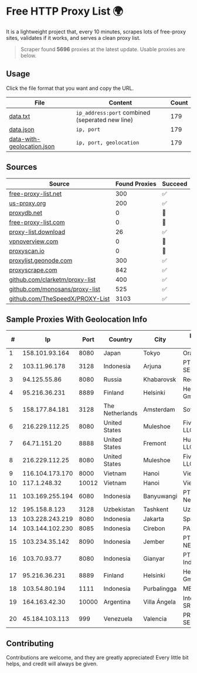 
# Free HTTP Proxy List 🌍

It is a lightweight project that, every 10 minutes, scrapes lots of free-proxy sites, validates if it works, and serves a clean proxy list.


> Scraper found **5696** proxies at the latest update. Usable proxies are below.

## Usage

Click the file format that you want and copy the URL.


|File|Content|Count|
|----|-------|-----|
|[data.txt](https://raw.githubusercontent.com/themiralay/Proxy-List-World/master/data.txt)|`ip_address:port` combined (seperated new line)|179|
|[data.json](https://raw.githubusercontent.com/themiralay/Proxy-List-World/master/data.json)|`ip, port`|179|
|[data-with-geolocation.json](https://raw.githubusercontent.com/themiralay/Proxy-List-World/master/data-with-geolocation.json)|`ip, port, geolocation`|179|

## Sources

|Source|Found Proxies|Succeed|
|------|-------------|-------|
|[free-proxy-list.net](https://free-proxy-list.net)|300|✅|
|[us-proxy.org](https://www.us-proxy.org)|200|✅|
|[proxydb.net](http://proxydb.net)|0|🚫|
|[free-proxy-list.com](https://free-proxy-list.com/?page=&port=&type%5B%5D=http&type%5B%5D=https&up_time=0&search=Search)|0|🚫|
|[proxy-list.download](https://www.proxy-list.download/HTTP)|26|✅|
|[vpnoverview.com](https://vpnoverview.com/privacy/anonymous-browsing/free-proxy-servers)|0|🚫|
|[proxyscan.io](https://www.proxyscan.io)|0|🚫|
|[proxylist.geonode.com](https://proxylist.geonode.com/api/proxy-list?limit=300&page=1&sort_by=lastChecked&sort_type=desc&protocols=http,https)|300|✅|
|[proxyscrape.com](https://api.proxyscrape.com/v2/?request=displayproxies&protocol=http&timeout=10000&country=all&ssl=all&anonymity=all)|842|✅|
|[github.com/clarketm/proxy-list](https://raw.githubusercontent.com/clarketm/proxy-list/master/proxy-list-raw.txt)|400|✅|
|[github.com/monosans/proxy-list](https://raw.githubusercontent.com/monosans/proxy-list/main/proxies/http.txt)|525|✅|
|[github.com/TheSpeedX/PROXY-List](https://raw.githubusercontent.com/TheSpeedX/PROXY-List/master/http.txt)|3103|✅|


## Sample Proxies With Geolocation Info

|#|Ip|Port|Country|City|Internet Service Provider|
|-|--|----|-------|----|-------------------------|
|1|158.101.93.164|8080|Japan|Tokyo|Oracle Corporation|
|2|103.11.96.178|3128|Indonesia|Arjuna|PT SKYLINE SEMESTA|
|3|94.125.55.86|8080|Russia|Khabarovsk|Redcom LIR 2|
|4|95.216.36.231|8889|Finland|Helsinki|Hetzner Online GmbH|
|5|158.177.84.181|3128|The Netherlands|Amsterdam|SoftLayer|
|6|216.229.112.25|8080|United States|Muleshoe|Five Area Systems, LLC|
|7|64.71.151.20|8888|United States|Fremont|Hurricane Electric LLC|
|8|216.229.112.25|8080|United States|Muleshoe|Five Area Systems, LLC|
|9|116.104.173.170|8000|Vietnam|Hanoi|Viettel Corporation|
|10|117.1.248.32|10012|Vietnam|Hanoi|Viettel Corporation|
|11|103.169.255.194|6080|Indonesia|Banyuwangi|PT Master Star Network|
|12|195.158.8.123|3128|Uzbekistan|Tashkent|Uzbektelecom JSC|
|13|103.228.243.219|8080|Indonesia|Jakarta|SpaceX Starlink|
|14|103.144.102.230|8085|Indonesia|Cirebon|PANDAWANET|
|15|103.234.35.142|8090|Indonesia|Jember|PT. EXABIT GROUP NETWORK|
|16|103.70.93.77|8080|Indonesia|Gianyar|PT. Jinom Network Indonesia|
|17|95.216.36.231|8889|Finland|Helsinki|Hetzner Online GmbH|
|18|103.54.80.194|1111|Indonesia|Purbalingga|MEDIACOMPUTINDO|
|19|164.163.42.30|10000|Argentina|Villa Ángela|Interret Villa Angela SRL|
|20|45.184.103.113|999|Venezuela|Valencia|PRINTER-NET-SERVICE, C.A.|



## Contributing

Contributions are welcome, and they are greatly appreciated! Every
little bit helps, and credit will always be given.

